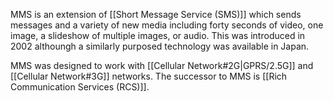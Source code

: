
MMS is an extension of [[Short Message Service (SMS)]] which sends messages and a variety of new media including forty seconds of video, one image, a slideshow of multiple images, or audio. This was introduced in 2002 althoungh a similarly purposed technology was available in Japan. 

MMS was designed to work with [[Cellular Network#2G|GPRS/2.5G]] and [[Cellular Network#3G]] networks. The successor to MMS is [[Rich Communication Services (RCS)]].